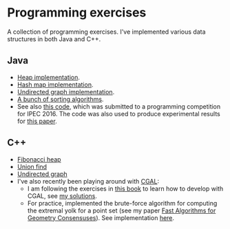 # Programming exercises

A collection of programming exercises. I've implemented various data
structures in both Java and C++.

## Java

- [Heap implementation](java/HeapImplementation.java).
- [Hash map implementation](java/MapImplementation.java).
- [Undirected graph implementation](java/GraphImplementation.java).
- [A bunch of sorting algorithms](java/Sorting.java).
- See also [this code](https://github.com/mfjones/pace2016), which was submitted to a programming competition for IPEC 2016. The code was also used to produce experimental results for [this paper](https://link.springer.com/article/10.1007/s00453-018-0499-1).

## C++

- [Fibonacci heap](c++/data_structures/fib_heap.h)
- [Union find](c++/data_structures/union_find.h)
- [Undirected graph](c++/data_structures/graph.cpp)
- I've also recently been playing around with [CGAL](https://www.cgal.org/):
  - I am following the exercises in [this book](https://www.springer.com/gp/book/9783642172823) to learn how to develop with CGAL, see [my solutions](c++/cgal/cgal_book).
  - For practice, implemented the brute-force algorithm for computing the extremal yolk for a point set (see my paper [Fast Algorithms for Geometry Consensuses](https://arxiv.org/abs/1912.01639)). See implementation [here](c++/cgal/yolk/yolk.cpp).
